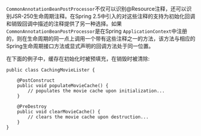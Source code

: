 `CommonAnnotationBeanPostProcessor`不仅可以识别@Resource注释，还可以识别JSR-250生命周期注释。在Spring 2.5中引入的对这些注释的支持为初始化回调和销毁回调中描述的注释提供了另一种选择。如果`CommonAnnotationBeanPostProcessor`是在Spring `ApplicationContext`中注册的，则在生命周期的同一点上调用一个带有这些注释之一的方法，该方法与相应的Spring生命周期接口方法或显式声明的回调方法处于同一位置。

在下面的例子中，缓存在初始化时被预填充，在销毁时被清除:

	public class CachingMovieLister {
	
	    @PostConstruct
	    public void populateMovieCache() {
	        // populates the movie cache upon initialization...
	    }
	
	    @PreDestroy
	    public void clearMovieCache() {
	        // clears the movie cache upon destruction...
	    }
	}